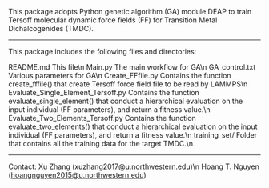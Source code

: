 This package adopts Python genetic algorithm (GA) module DEAP to train Tersoff molecular dynamic force fields (FF) for Transition Metal Dichalcogenides (TMDC).

-------------------------------------------------------------------------------------

This package includes the following files and directories:

README.md                                        This file\n
Main.py                                          The main workflow for GA\n
GA_control.txt                                   Various parameters for GA\n
Create_FFfile.py                                 Contains the function create_fffile() that create Tersoff force field file to be read by LAMMPS\n
Evaluate_Single_Element_Tersoff.py               Contains the function evaluate_single_element() that conduct a hierarchical evaluation on the input individual (FF parameters), and return a fitness value.\n
Evaluate_Two_Elements_Tersoff.py                 Contains the function evaluate_two_elements() that conduct a hierarchical evaluation on the input individual (FF parameters), and return a fitness value.\n
training_set/                                    Folder that contains all the training data for the target TMDC.\n

-------------------------------------------------------------------------------------

Contact:
Xu Zhang (xuzhang2017@u.northwestern.edu)\n
Hoang T. Nguyen (hoangnguyen2015@u.northwestern.edu)
